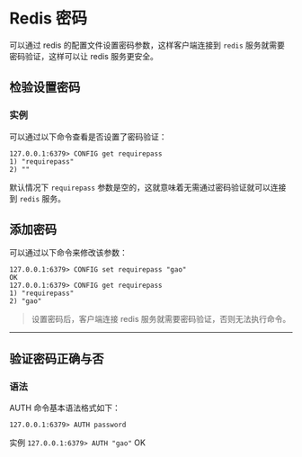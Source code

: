 # Redis 密码

可以通过 redis 的配置文件设置密码参数，这样客户端连接到 `redis` 服务就需要密码验证，这样可以让 redis 服务更安全。

## 检验设置密码

### 实例

可以通过以下命令查看是否设置了密码验证：

```redis
127.0.0.1:6379> CONFIG get requirepass
1) "requirepass"
2) ""
```

默认情况下 `requirepass` 参数是空的，这就意味着无需通过密码验证就可以连接到 `redis` 服务。

## 添加密码

可以通过以下命令来修改该参数：

```redis
127.0.0.1:6379> CONFIG set requirepass "gao"
OK
127.0.0.1:6379> CONFIG get requirepass
1) "requirepass"
2) "gao"
```

> 设置密码后，客户端连接 redis 服务就需要密码验证，否则无法执行命令。

------------

## 验证密码正确与否

### 语法

AUTH 命令基本语法格式如下：

`127.0.0.1:6379> AUTH password`

实例
`127.0.0.1:6379> AUTH "gao"`
OK 